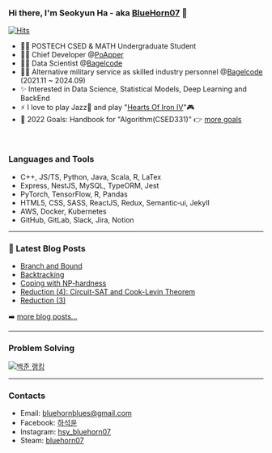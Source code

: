 ### Hi there, I'm Seokyun Ha - aka [BlueHorn07][website] 👋

[![Hits](https://hits.seeyoufarm.com/api/count/incr/badge.svg?url=https%3A%2F%2Fgithub.com%2FBlueHorn07%2FBlueHorn07&count_bg=%2379C83D&title_bg=%23555555&icon=&icon_color=%23E7E7E7&title=hits&edge_flat=false)](https://hits.seeyoufarm.com)

- 👨‍🎓 POSTECH CSED & MATH Undergraduate Student
- 👨‍💻 Chief Developer @[PoApper](https://club.poapper.com/)
- 👨‍🚀 Data Scientist @[Bagelcode](https://site.bagelcode.com/)
- 🐱‍👤 Alternative military service as skilled industry personnel @[Bagelcode](https://site.bagelcode.com/) (2021.11 ~ 2024.09)
- ✨ Interested in Data Science, Statistical Models, Deep Learning and BackEnd
- ⚡ I love to play Jazz🎺 and play "[Hearts Of Iron IV](https://www.heartsofiron4.com/en)"🎮
- 🥅 2022 Goals: Handbook for "Algorithm(CSED331)" 👉 [more goals](https://bluehorn07.github.io/2022/01/01/2022-goal.html)

<br />

### Languages and Tools

- C++, JS/TS, Python, Java, Scala, R, LaTex
- Express, NestJS, MySQL, TypeORM, Jest
- PyTorch, TensorFlow, R, Pandas
- HTML5, CSS, SASS, ReactJS, Redux, Semantic‑ui, Jekyll
- AWS, Docker, Kubernetes
- GitHub, GitLab, Slack, Jira, Notion

---

### 📕 Latest Blog Posts

<!-- BLOG-POST-LIST:START -->
- [Branch and Bound](https://bluehorn07.github.io/computer_science/2022/05/20/branch-and-bound.html)
- [Backtracking](https://bluehorn07.github.io/computer_science/2022/05/19/bacaktracking.html)
- [Coping with NP-hardness](https://bluehorn07.github.io/computer_science/2022/05/18/coping-with-np-hardness.html)
- [Reduction &lpar;4&rpar;: Circuit-SAT and Cook-Levin Theorem](https://bluehorn07.github.io/computer_science/2022/05/14/reduction-4.html)
- [Reduction &lpar;3&rpar;](https://bluehorn07.github.io/computer_science/2022/05/13/reduction-3.html)
<!-- BLOG-POST-LIST:END -->

➡️ [more blog posts...](https://bluehorn07.github.io/computer_science/)

---

### Problem Solving

[![백준 랭킹](http://mazassumnida.wtf/api/v2/generate_badge?boj=bluehorn07)](https://www.acmicpc.net/user/bluehorn07)

---

### Contacts

- Email: bluehornblues@gmail.com
- Facebook: [하석윤][facebook]
- Instagram: [hsy_bluehorn07][instagram]
- Steam: [bluehorn07][steam]

[website]: https://bluehorn07.dev/
[facebook]: https://www.facebook.com/profile.php?id=100005615439995
[instagram]: https://www.instagram.com/hsy_bluehorn07/
[steam]: https://steamcommunity.com/profiles/76561199080882137/
